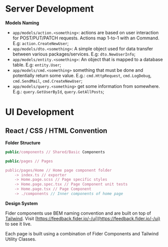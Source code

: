 # Server Development

**Models Naming**

- `app/models/action.<something>`: actions are based on user interaction for POST/PUT/PATCH requests. Actions map 1-to-1 with an Command. E.g: `action.CreateNewUser`;
- `app/models/dto.<something>`: A simple object used for data transfer between various packages/services. E.g: `dto.NewUserInfo`;
- `app/models/entity.<something>`: An object that is mapped to a database table. E.g: `entity.User`;
- `app/models/cmd.<something>` something that must be done and potentially return some value. E.g.: `cmd.HttpRequest`, `cmd.LogDebug`, `cmd.SendMail`, `cmd.CreateNewUser`;
- `app/models/query.<something>` get some information from somewhere. E.g.: `query.GetUserById`, `query.GetAllPosts`;

# UI Development

## React / CSS / HTML Convention

**Folder Structure**

```javascript
public/components // Shared/Basic Components

public/pages // Pages

public/pages/Home // Home page component folder
	-> index.ts // exporter
	-> Home.page.scss // Page specific styles
	-> Home.page.spec.tsx // Page Component unit tests
	-> Home.page.tsx // Page Component
	-> ./components // Inner components of home page
```

**Design System**

Fider components use BEM naming convention and are built on top of [Tailwind](https://tailwindcss.com/). Visit [https://feedback.fider.io/-/ui](https://feedback.fider.io/-/ui) to see it live.

Each page is built using a combination of Fider Components and Tailwind Utility Classes.
